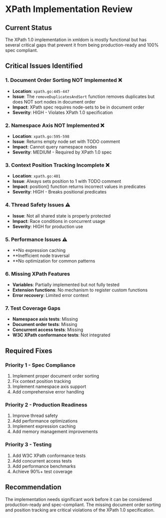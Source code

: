 # XPath Implementation Review

## Current Status

The XPath 1.0 implementation in xmldom is mostly functional but has several critical gaps that prevent it from being production-ready and 100% spec compliant.

## Critical Issues Identified

### 1. Document Order Sorting NOT Implemented ❌

* **Location**: `xpath.go:445-447`
* **Issue**: The `removeDuplicatesAndSort` function removes duplicates but does NOT sort nodes in document order
* **Impact**: XPath spec requires node-sets to be in document order
* **Severity**: HIGH - Violates XPath 1.0 specification

### 2. Namespace Axis NOT Implemented ❌

* **Location**: `xpath.go:595-598`
* **Issue**: Returns empty node set with TODO comment
* **Impact**: Cannot query namespace nodes
* **Severity**: MEDIUM - Required by XPath 1.0 spec

### 3. Context Position Tracking Incomplete ❌

* **Location**: `xpath.go:401`
* **Issue**: Always sets position to 1 with TODO comment
* **Impact**: position() function returns incorrect values in predicates
* **Severity**: HIGH - Breaks positional predicates

### 4. Thread Safety Issues ⚠️

* **Issue**: Not all shared state is properly protected
* **Impact**: Race conditions in concurrent usage
* **Severity**: HIGH for production use

### 5. Performance Issues ⚠️

* \*\*No expression caching
* \*\*Inefficient node traversal
* \*\*No optimization for common patterns

### 6. Missing XPath Features

* **Variables**: Partially implemented but not fully tested
* **Extension functions**: No mechanism to register custom functions
* **Error recovery**: Limited error context

### 7. Test Coverage Gaps

* **Namespace axis tests**: Missing
* **Document order tests**: Missing
* **Concurrent access tests**: Missing
* **W3C XPath conformance tests**: Not integrated

## Required Fixes

### Priority 1 - Spec Compliance

1. Implement proper document order sorting
2. Fix context position tracking
3. Implement namespace axis support
4. Add comprehensive error handling

### Priority 2 - Production Readiness

1. Improve thread safety
2. Add performance optimizations
3. Implement expression caching
4. Add memory management improvements

### Priority 3 - Testing

1. Add W3C XPath conformance tests
2. Add concurrent access tests
3. Add performance benchmarks
4. Achieve 90%+ test coverage

## Recommendation

The implementation needs significant work before it can be considered production-ready and spec-compliant. The missing document order sorting and position tracking are critical violations of the XPath 1.0 specification.
